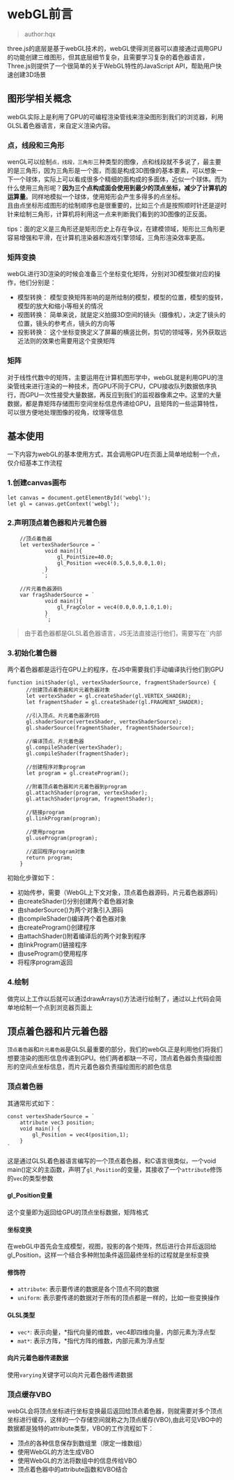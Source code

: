 # webGL前言
>author:hqx

three.js的底层是基于webGL技术的，webGL使得浏览器可以直接通过调用GPU的功能创建三维图形，但其底层细节复杂，且需要学习复杂的着色器语言，Three.js则提供了一个很简单的关于WebGL特性的JavaScript API，帮助用户快速创建3D场景
## 图形学相关概念
webGL实际上是利用了GPU的可编程渲染管线来渲染图形到我们的浏览器，利用GLSL着色器语言，来自定义渲染内容。

### 点，线段和三角形
wenGL可以绘制`点，线段，三角形`三种类型的图像，点和线段就不多说了，最主要的是三角形，因为三角形是一个面，而面是构成3D图像的基本要素，可以想象一下一个球体，实际上可以看成很多个精细的面构成的多面体，近似一个球体。而为什么使用三角形呢？**因为三个点构成面会使用到最少的顶点坐标，减少了计算机的运算量**。同样地模拟一个球体，使用矩形会产生多得多的点坐标。  
且由点坐标形成图形的绘制顺序也是很重要的，比如三个点是按照顺时针还是逆时针来绘制三角形，计算机将利用这一点来判断我们看到的3D图像的正反面。  

tips：面的定义是三角形还是矩形历史上存在争议，在建模领域，矩形比三角形更容易增强和平滑，在计算机渲染器和游戏引擎领域，三角形渲染效率更高。

### 矩阵变换
webGL进行3D渲染的时候会准备三个坐标变化矩阵，分别对3D模型做对应的操作，他们分别是：
- 模型转换：  模型变换矩阵影响的是所绘制的模型，模型的位置，模型的旋转，模型的放大和缩小等相关的情况
- 视图转换：  简单来说，就是定义拍摄3D空间的镜头（摄像机），决定了镜头的位置，镜头的参考点，镜头的方向等
- 投影转换：  这个坐标变换定义了屏幕的横竖比例，剪切的领域等，另外获取远近法则的效果也需要用这个变换矩阵

### 矩阵
对于线性代数中的矩阵，主要运用在计算机图形学中，webGL就是利用GPU的渲染管线来进行渲染的一种技术，而GPU不同于CPU，CPU接收队列数据依序执行，而GPU一次性接受大量数据，再反应到我们的监视器像素之中。这里的大量数据，都是靠矩阵存储图形空间坐标信息传递给GPU，且矩阵的一些运算特性，可以很方便地处理图像的视角，纹理等信息


## 基本使用
一下内容为webGL的基本使用方式，其会调用GPU在页面上简单地绘制一个点，仅介绍基本工作流程
### 1.创建canvas画布
~~~
let canvas = document.getElementById('webgl'); 
let gl = canvas.getContext('webgl');
~~~

### 2.声明顶点着色器和片元着色器
~~~
    //顶点着色器
    let vertexShaderSource = `
            void main(){
                gl_PointSize=40.0;
                gl_Position =vec4(0.5,0.5,0.0,1.0);
            }
           `;

    //片元着色器源码
    var fragShaderSource = `
            void main(){
                gl_FragColor = vec4(0.0,0.0,1.0,1.0);
            }
            `;

~~~

>由于着色器都是GLSL着色器语言，JS无法直接运行他们，需要写在``内部

### 3.初始化着色器
两个着色器都是运行在GPU上的程序，在JS中需要我们手动编译执行他们到GPU
~~~
function initShader(gl, vertexShaderSource, fragmentShaderSource) {
      //创建顶点着色器和片元着色器对象
      let vertexShader = gl.createShader(gl.VERTEX_SHADER);
      let fragmentShader = gl.createShader(gl.FRAGMENT_SHADER);

      //引入顶点、片元着色器源代码
      gl.shaderSource(vertexShader, vertexShaderSource);
      gl.shaderSource(fragmentShader, fragmentShaderSource);

      //编译顶点、片元着色器
      gl.compileShader(vertexShader);
      gl.compileShader(fragmentShader);

      //创建程序对象program
      let program = gl.createProgram();

      //附着顶点着色器和片元着色器到program
      gl.attachShader(program, vertexShader);
      gl.attachShader(program, fragmentShader);

      //链接program
      gl.linkProgram(program);

      //使用program
      gl.useProgram(program);

      //返回程序program对象
      return program;
    }
~~~

初始化步骤如下：
- 初始传参，需要（WebGL上下文对象，顶点着色器源码，片元着色器源码）
- 由createShader()分别创建两个着色器对象
- 由shaderSource()为两个对象引入源码
- 由compileShader()编译两个着色器对象
- 由createProgram()创建程序
- 由attachShader()附着编译后的两个对象到程序
- 由linkProgram()链接程序
- 由useProgram()使用程序
- 将程序program返回

### 4.绘制
做完以上工作以后就可以通过drawArrays()方法进行绘制了，通过以上代码会简单地绘制一个点到浏览器页面上

## 顶点着色器和片元着色器
`顶点着色器`和`片元着色器`是GLSL最重要的部分，我们的webGL正是利用他们将我们想要渲染的图形信息传递到GPU。他们两者都缺一不可，顶点着色器负责描绘图形的空间点坐标信息，而片元着色器负责描绘图形的颜色信息

### 顶点着色器
其通常形式如下：
~~~
const vertexShaderSource = `
    attribute vec3 position; 
    void main() {
        gl_Position = vec4(position,1); 
    }
`
~~~
这是通过GLSL着色器语言编写的一个顶点着色器，和C语言很类似，一个void main()定义的主函数，声明了`gl_Position`的变量，其接收了一个`attribute`修饰的`vec`的类型参数
#### gl_Position变量
这个变量即为返回给GPU的顶点坐标数据，矩阵格式
#### 坐标变换
在webGL中首先会生成模型，视图，投影的各个矩阵，然后进行合并后返回给gl_Position，这样一个结合多种附加条件返回最终坐标的过程就是坐标变换
#### 修饰符
- `attribute`: 表示要传递的数据是各个顶点不同的数据
- `uniform`: 表示要传递的数据对于所有的顶点都是一样的，比如一些变换操作
#### GLSL类型
- `vec*`: 表示向量，*指代向量的维数，vec4即四维向量，内部元素为浮点型
- `mat*`: 表示方阵，*指代方阵的维数，内部元素为浮点型
#### 向片元着色器传递数据
使用`varying`关键字可以向片元着色器传递数据

### 顶点缓存VBO
webGL会将顶点坐标进行坐标变换最后返回给顶点着色器，则就需要对多个顶点坐标进行缓存，这样的一个存储空间就称之为顶点缓存(VBO),由此可见VBO中的数据都是独特的attribute类型，VBO的工作流程如下：
- 顶点的各种信息保存到数组里（限定一维数组）
- 使用WebGL的方法生成VBO
- 使用WebGL的方法将数组中的信息传给VBO
- 顶点着色器中的attribute函数和VBO结合
